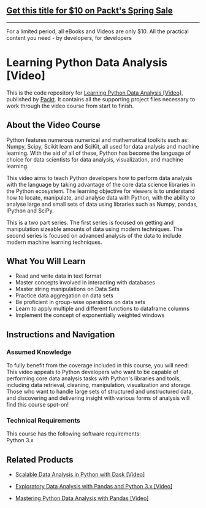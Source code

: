 ## [Get this title for $10 on Packt's Spring Sale](https://www.packt.com/V05049?utm_source=github&utm_medium=packt-github-repo&utm_campaign=spring_10_dollar_2022)
-----
For a limited period, all eBooks and Videos are only $10. All the practical content you need \- by developers, for developers

# Learning Python Data Analysis [Video]
This is the code repository for [Learning Python Data Analysis [Video]](https://www.packtpub.com/big-data-and-business-intelligence/learning-python-data-analysis-video?utm_source=github&utm_medium=repository&utm_campaign=9781785880711), published by [Packt](https://www.packtpub.com/?utm_source=github). It contains all the supporting project files necessary to work through the video course from start to finish.
## About the Video Course
Python features numerous numerical and mathematical toolkits such as: Numpy, Scipy, Scikit learn and SciKit, all used for data analysis and machine learning. With the aid of all of these, Python has become the language of choice for data scientists for data analysis, visualization, and machine learning.

This video aims to teach Python developers how to perform data analysis with the language by taking advantage of the core data science libraries in the Python ecosystem. The learning objective for viewers is to understand how to locate, manipulate, and analyse data with Python, with the ability to analyse large and small sets of data using libraries such as Numpy, pandas, IPython and SciPy.

This is a two part series. The first series is focused on getting and manipulation sizeable amounts of data using modern techniques. The second series is focused on advanced analysis of the data to include modern machine learning techniques.

<H2>What You Will Learn</H2>
<DIV class=book-info-will-learn-text>
<UL>
<LI>Read and write data in text format&nbsp; 
<LI>Master concepts involved in interacting with databases 
<LI>Master string manipulations on Data Sets 
<LI>Practice data aggregation on data sets 
<LI>Be proficient in group-wise operations on data sets 
<LI>Learn to apply multiple and different functions to dataframe columns 
<LI>Implement the concept of exponentially weighted windows </LI></UL></DIV>

## Instructions and Navigation
### Assumed Knowledge
To fully benefit from the coverage included in this course, you will need:<br/>
This video appeals to Python developers who want to be capable of performing core data analysis tasks with Python's libraries and tools, including data retrieval, cleaning, manipulation, visualization and storage. Those who want to handle large sets of structured and unstructured data, and discovering and delivering insight with various forms of analysis will find this course spot-on!
### Technical Requirements
This course has the following software requirements:<br/>
Python 3.x

## Related Products
* [Scalable Data Analysis in Python with Dask [Video]](https://www.packtpub.com/web-development/scalable-data-analysis-python-dask-video?utm_source=github&utm_medium=repository&utm_campaign=9781789808926)

* [Exploratory Data Analysis with Pandas and Python 3.x [Video]](https://www.packtpub.com/application-development/exploratory-data-analysis-pandas-and-python-3x-video?utm_source=github&utm_medium=repository&utm_campaign=9781789959116)

* [Mastering Python Data Analysis with Pandas [Video]](https://www.packtpub.com/big-data-and-business-intelligence/mastering-python-data-analysis-pandas-video?utm_source=github&utm_medium=repository&utm_campaign=9781787280083)

